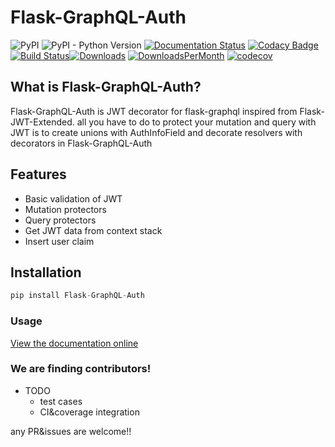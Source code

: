 # Flask-GraphQL-Auth 
![PyPI](https://img.shields.io/pypi/v/flask-graphql-auth.svg)
![PyPI - Python Version](https://img.shields.io/pypi/pyversions/flask-graphql-auth.svg)
[![Documentation Status](https://readthedocs.org/projects/flask-graphql-auth/badge/?version=latest)](https://flask-graphql-auth.readthedocs.io/en/latest/?badge=latest) 
[![Codacy Badge](https://api.codacy.com/project/badge/Grade/42a0235602c14a96883c0cd9393816ea)](https://www.codacy.com/app/NovemberOscar/Flask-GraphQL-Auth?utm_source=github.com&amp;utm_medium=referral&amp;utm_content=callsign-viper/Flask-GraphQL-Auth&amp;utm_campaign=Badge_Grade) 
[![Build Status](https://dev.azure.com/LewisKim/Flask-GraphQL-Auth/_apis/build/status/NovemberOscar.Flask-GraphQL-Auth?branchName=master)](https://dev.azure.com/LewisKim/Flask-GraphQL-Auth/_build/latest?definitionId=3&branchName=master)[![Downloads](https://pepy.tech/badge/flask-graphql-auth)](https://pepy.tech/project/flask-graphql-auth)
[![DownloadsPerMonth](https://pepy.tech/badge/flask-graphql-auth/month)](https://pepy.tech/project/flask-graphql-auth/month)
[![codecov](https://codecov.io/gh/callsign-viper/Flask-GraphQL-Auth/branch/master/graph/badge.svg)](https://codecov.io/gh/callsign-viper/Flask-GraphQL-Auth)

## What is Flask-GraphQL-Auth?
Flask-GraphQL-Auth is JWT decorator for flask-graphql inspired from Flask-JWT-Extended. all you have to do to protect your mutation and query with JWT is to create unions with AuthInfoField and decorate resolvers with decorators in Flask-GraphQL-Auth

## Features
- Basic validation of JWT
- Mutation protectors
- Query protectors
- Get JWT data from context stack
- Insert user claim 

## Installation
```py
pip install Flask-GraphQL-Auth
```

### Usage
[View the documentation online](http://flask-graphql-auth.readthedocs.io/en/latest/)

### We are finding contributors!
- TODO
  - test cases
  - CI&coverage integration
 
 any PR&issues are welcome!!
